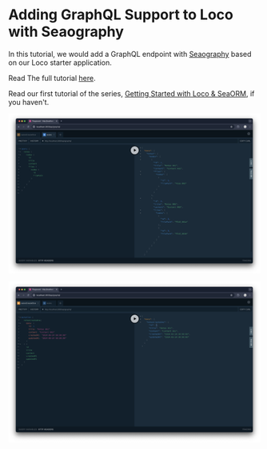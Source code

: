 # Adding GraphQL Support to Loco with Seaography

In this tutorial, we would add a GraphQL endpoint with [Seaography](https://github.com/SeaQL/seaography) based on our Loco starter application.

Read The full tutorial [here](https://www.sea-ql.org/blog/2024-07-01-graphql-support-with-loco-seaography/).

Read our first tutorial of the series, [Getting Started with Loco & SeaORM](https://www.sea-ql.org/blog/2024-05-28-getting-started-with-loco-seaorm/), if you haven't.

![Screenshot Query](Screenshot-Query.png)

![Screenshot Create](Screenshot-Create.png)
